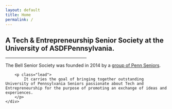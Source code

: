 ```yaml
---
layout: default
title: Home
permalink: /
---
```

<div class="row">
    <h2 class="cover-heading col-lg-8 col-lg-offset-2" style="">
      A Tech &amp; Entrepreneurship Senior Society
      <!-- <br> -->
      at the University of ASDFPennsylvania.
    </h2>
</div>

<hr style="width:50%;">

<div class="row">
    <div class="cover-heading col-lg-8 col-lg-offset-2" style="">
        <p class="lead">
            The Bell Senior Society was founded in 2014 by a 
            <a href="/members/2014/board.html">group of Penn Seniors</a>.
        </p>

        <p class="lead">
            It carries the goal of bringing together outstanding University of Pennsylvania Seniors passionate about Tech and Entrepreneurship for the purpose of promoting an exchange of ideas and experiences.
        </p>
    </div>
</div>
